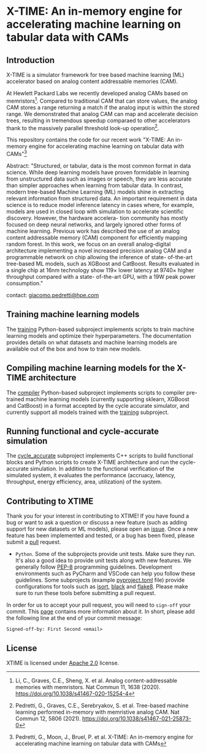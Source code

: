 # X-TIME: An in-memory engine for accelerating machine learning on tabular data with CAMs

## Introduction
X-TIME is a simulator framework for tree based machine learning (ML) accelerator based on analog content addressable memories (CAM). 

At Hewlett Packard Labs we recently developed analog CAMs based on memristors[^1]. Compared to traditional CAM that can store values, the analog CAM stores a range returning a match if the analog input is within the stored range. We demonstrated that analog CAM can map and accelerate decision trees, resulting in tremendous speedup comparaed to other accelerators thank to the massively parallel threshold look-up operation[^2].

This repository contains the code for our recent work "X-TIME: An in-memory engine for accelerating machine learning on tabular data with CAMs"[^3]

Abstract: "Structured, or tabular, data is the most common format in data science. While deep learning models have proven formidable in learning from unstructured data such as images or speech, they are less accurate than simpler approaches when learning from tabular data. In contrast, modern tree-based Machine Learning (ML) models shine in extracting relevant information from structured data. An important requirement in data science is to reduce model inference latency in cases where, for example, models are used in closed loop with simulation to accelerate scientific discovery. However, the hardware accelera- tion community has mostly focused on deep neural networks, and largely ignored other forms of machine learning. Previous work has described the use of an analog content addressable memory (CAM) component for efficiently mapping random forest. In this work, we focus on an overall analog-digital architecture implementing a novel increased precision analog CAM and a programmable network on chip allowing the inference of state- of-the-art tree-based ML models, such as XGBoost and CatBoost. Results evaluated in a single chip at 16nm technology show 119× lower latency at 9740× higher throughput compared with a state- of-the-art GPU, with a 19W peak power consumption."

contact: [giacomo.pedretti@hpe.com](giacomo.pedretti@hpe.com)


## Training machine learning models
The [training](./training) Python-based subproject implements scripts to train machine learning models and
optimize their hyperparameters. The documentation provides details on what datasets and machine learning models 
are available out of the box and how to train new models.

## Compiling machine learning models for the X-TIME architecture
The [compiler](./compiler) Python-based subproject implements scripts to compiler pre-trained machine learning models (currently supporting sklearn, XGBoost and CatBoost) in a format accepted by the cycle accurate simulator, and currently support all models trained with the [training](./training) subproject. 

## Running functional and cycle-accurate simulation
The [cycle_accurate](./cycle_accurate) subproject implements C++ scripts to build functional blocks and Python scripts to create X-TIME architecture and run the cycle-accurate simulation. In addition to the functional verification of the simulated system, it evaluates the performance (accruacy, latency, throughput, energy efficiency, area, utilization) of the system.

## Contributing to XTIME
Thank you for your interest in contributing to XTIME! If you have found a bug or want to ask a question or discuss a 
new feature (such as adding support for new datasets or ML models), please open an 
[issue](https://github.com/HewlettPackard/X-TIME/issues).
Once a new feature has been implemented and tested, or a bug has been fixed, please submit a 
[pull](https://github.com/HewlettPackard/X-TIME/pulls) request.

- `Python`. Some of the subprojects provide unit tests. Make sure they run. It's also a good idea to provide unit tests
  along with new features. We generally follow [PEP-8](https://peps.python.org/pep-0008/) programming guidelines. 
  Development environments such as PyCharm and VSCode can help you follow these guidelines. Some subprojects (example 
  [pyproject.toml](https://github.com/HewlettPackard/X-TIME/blob/main/training/pyproject.toml) file) provide
  configurations for tools such as 
  [isort](https://pycqa.github.io/isort/), 
  [black](https://black.readthedocs.io/en/stable/) and 
  [flake8](https://flake8.pycqa.org/en/latest/). 
  Please make sure to run these tools before submitting a pull request.

In order for us to accept your pull request, you will need to `sign-off` your commit. 
This [page](https://wiki.linuxfoundation.org/dco) contains more information about it. In short, please add the 
following line at the end of your commit message:
```text
Signed-off-by: First Second <email>
```


## License
XTIME is licensed under [Apache 2.0](https://github.com/HewlettPackard/X-TIME/blob/master/LICENSE) license.


[^1]: Li, C., Graves, C.E., Sheng, X. et al. Analog content-addressable memories with memristors. Nat Commun 11, 1638 (2020). https://doi.org/10.1038/s41467-020-15254-4
[^2]: Pedretti, G., Graves, C.E., Serebryakov, S. et al. Tree-based machine learning performed in-memory with memristive analog CAM. Nat Commun 12, 5806 (2021). https://doi.org/10.1038/s41467-021-25873-0
[^3]: Pedretti, G., Moon, J., Bruel, P. et al. X-TIME: An in-memory engine for accelerating machine learning on tabular data with CAMs

